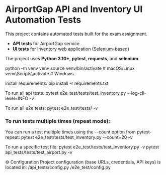 # AirportGap API and Inventory UI Automation Tests

This project contains automated tests built for the exam assignment.

- **API tests** for AirportGap service
- **UI tests** for Inventory web application (Selenium-based)

The project uses **Python 3.10+**, **pytest**, **requests**, and **selenium**.


python -m venv venv
source venv/bin/activate   # macOS/Linux
venv\Scripts\activate      # Windows

install requirements:
pip install -r requirements.txt


To run all api tests:
pytest e2e_test/tests/test_inventory.py --log-cli-level=INFO -v 

To run all e2e tests:
pytest e2e_test/tests/ -v

### To run tests multiple times (repeat mode):

You can run a test multiple times using the --count option from pytest-repeat:
pytest e2e_test/tests/test_inventory.py --count=20 -v


To run a specific test file:
pytest e2e_test/tests/test_inventory.py -v
pytest api_tests/tests/test_airport.py -v

⚙️ Configuration
Project configuration (base URLs, credentials, API keys) is located in:
/api_tests/config.py
/e2e_test/config.py





